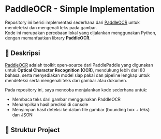 # PaddleOCR - Simple Implementation

Repository ini berisi implementasi sederhana dari [PaddleOCR](https://github.com/PaddlePaddle/PaddleOCR) untuk mendeteksi dan mengenali teks pada gambar.  
Kode ini merupakan percobaan lokal yang dijalankan menggunakan Python, dengan memanfaatkan library **PaddleOCR**.

## 📌 Deskripsi
[PaddleOCR](https://github.com/PaddlePaddle/PaddleOCR) adalah toolkit open-source dari PaddlePaddle yang digunakan untuk **Optical Character Recognition (OCR)**, mendukung lebih dari 80 bahasa, serta menyediakan model siap pakai dan pipeline lengkap untuk mendeteksi serta mengenali teks dari gambar atau dokumen.

Pada repository ini, saya mencoba menjalankan kode sederhana untuk:
- Membaca teks dari gambar menggunakan PaddleOCR
- Menampilkan hasil prediksi di console
- Menyimpan hasil deteksi ke dalam file gambar (bounding box + teks) dan JSON

## 📂 Struktur Project
